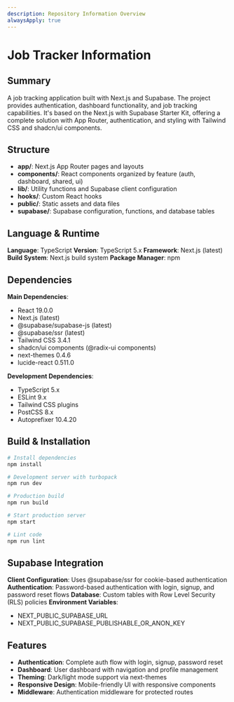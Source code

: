 ```yaml
---
description: Repository Information Overview
alwaysApply: true
---
```


# Job Tracker Information

## Summary
A job tracking application built with Next.js and Supabase. The project provides authentication, dashboard functionality, and job tracking capabilities. It's based on the Next.js with Supabase Starter Kit, offering a complete solution with App Router, authentication, and styling with Tailwind CSS and shadcn/ui components.

## Structure
- **app/**: Next.js App Router pages and layouts
- **components/**: React components organized by feature (auth, dashboard, shared, ui)
- **lib/**: Utility functions and Supabase client configuration
- **hooks/**: Custom React hooks
- **public/**: Static assets and data files
- **supabase/**: Supabase configuration, functions, and database tables

## Language & Runtime
**Language**: TypeScript
**Version**: TypeScript 5.x
**Framework**: Next.js (latest)
**Build System**: Next.js build system
**Package Manager**: npm

## Dependencies
**Main Dependencies**:
- React 19.0.0
- Next.js (latest)
- @supabase/supabase-js (latest)
- @supabase/ssr (latest)
- Tailwind CSS 3.4.1
- shadcn/ui components (@radix-ui components)
- next-themes 0.4.6
- lucide-react 0.511.0

**Development Dependencies**:
- TypeScript 5.x
- ESLint 9.x
- Tailwind CSS plugins
- PostCSS 8.x
- Autoprefixer 10.4.20

## Build & Installation
```bash
# Install dependencies
npm install

# Development server with turbopack
npm run dev

# Production build
npm run build

# Start production server
npm start

# Lint code
npm run lint
```

## Supabase Integration
**Client Configuration**: Uses @supabase/ssr for cookie-based authentication
**Authentication**: Password-based authentication with login, signup, and password reset flows
**Database**: Custom tables with Row Level Security (RLS) policies
**Environment Variables**:
- NEXT_PUBLIC_SUPABASE_URL
- NEXT_PUBLIC_SUPABASE_PUBLISHABLE_OR_ANON_KEY

## Features
- **Authentication**: Complete auth flow with login, signup, password reset
- **Dashboard**: User dashboard with navigation and profile management
- **Theming**: Dark/light mode support via next-themes
- **Responsive Design**: Mobile-friendly UI with responsive components
- **Middleware**: Authentication middleware for protected routes
